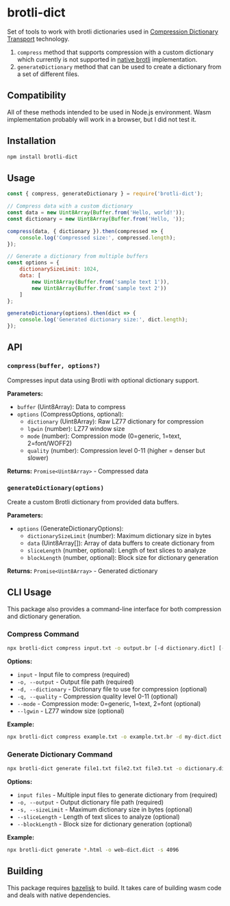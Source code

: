 # brotli-dict

Set of tools to work with brotli dictionaries used in [Compression Dictionary Transport](https://developer.mozilla.org/en-US/docs/Web/HTTP/Guides/Compression_dictionary_transport) technology.

1. `compress` method that supports compression with a custom dictionary which currently is not supported in [native brotli](https://nodejs.org/api/zlib.html#class-brotlioptions) implementation.
2. `generateDictionary` method that can be used to create a dictionary from a set of different files.

## Compatibility

All of these methods intended to be used in Node.js environment. Wasm implementation probably will work in a browser, but I did not test it.

## Installation

```bash
npm install brotli-dict
```

## Usage

```javascript
const { compress, generateDictionary } = require('brotli-dict');

// Compress data with a custom dictionary
const data = new Uint8Array(Buffer.from('Hello, world!'));
const dictionary = new Uint8Array(Buffer.from('Hello, '));

compress(data, { dictionary }).then(compressed => {
    console.log('Compressed size:', compressed.length);
});

// Generate a dictionary from multiple buffers
const options = {
    dictionarySizeLimit: 1024,
    data: [
        new Uint8Array(Buffer.from('sample text 1')),
        new Uint8Array(Buffer.from('sample text 2'))
    ]
};

generateDictionary(options).then(dict => {
    console.log('Generated dictionary size:', dict.length);
});
```

## API

### `compress(buffer, options?)`

Compresses input data using Brotli with optional dictionary support.

**Parameters:**
- `buffer` (Uint8Array): Data to compress
- `options` (CompressOptions, optional):
  - `dictionary` (Uint8Array): Raw LZ77 dictionary for compression
  - `lgwin` (number): LZ77 window size
  - `mode` (number): Compression mode (0=generic, 1=text, 2=font/WOFF2)
  - `quality` (number): Compression level 0-11 (higher = denser but slower)

**Returns:** `Promise<Uint8Array>` - Compressed data

### `generateDictionary(options)`

Create a custom Brotli dictionary from provided data buffers.

**Parameters:**
- `options` (GenerateDictionaryOptions):
  - `dictionarySizeLimit` (number): Maximum dictionary size in bytes
  - `data` (Uint8Array[]): Array of data buffers to create dictionary from
  - `sliceLength` (number, optional): Length of text slices to analyze
  - `blockLength` (number, optional): Block size for dictionary generation

**Returns:** `Promise<Uint8Array>` - Generated dictionary

## CLI Usage

This package also provides a command-line interface for both compression and dictionary generation.

### Compress Command

```bash
npx brotli-dict compress input.txt -o output.br [-d dictionary.dict] [-q 6] [--mode 1] [--lgwin 22]
```

**Options:**
- `input` - Input file to compress (required)
- `-o, --output` - Output file path (required)
- `-d, --dictionary` - Dictionary file to use for compression (optional)
- `-q, --quality` - Compression quality level 0-11 (optional)
- `--mode` - Compression mode: 0=generic, 1=text, 2=font (optional)
- `--lgwin` - LZ77 window size (optional)

**Example:**
```bash
npx brotli-dict compress example.txt -o example.txt.br -d my-dict.dict -q 9
```

### Generate Dictionary Command

```bash
npx brotli-dict generate file1.txt file2.txt file3.txt -o dictionary.dict [-s 8192] [--sliceLength 16] [--blockLength 64]
```

**Options:**
- `input files` - Multiple input files to generate dictionary from (required)
- `-o, --output` - Output dictionary file path (required)
- `-s, --sizeLimit` - Maximum dictionary size in bytes (optional)
- `--sliceLength` - Length of text slices to analyze (optional)
- `--blockLength` - Block size for dictionary generation (optional)

**Example:**
```bash
npx brotli-dict generate *.html -o web-dict.dict -s 4096
```

## Building

This package requires [bazelisk](https://github.com/bazelbuild/bazelisk) to build. It takes care of building wasm code
and deals with native dependencies.
